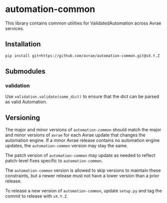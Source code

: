 # automation-common

This library contains common utilities for ValidatedAutomation across Avrae services.

## Installation

```bash
pip install git+https://github.com/avrae/automation-common.git@vX.Y.Z
```

## Submodules

### validation

Use `validation.validate(some_dict)` to ensure that the dict can be parsed as valid Automation.

## Versioning

The major and minor versions of `automation-common` should match the major and minor versions of `avrae` for each
Avrae update that changes the automation engine. If a minor Avrae release contains no automation engine updates,
the `automation-common` version may stay the same.

The patch version of `automation-common` may update as needed to reflect patch-level fixes specific
to `automation-common`.

The `automation-common` version is allowed to skip versions to maintain these constraints, but a newer release must not
have a lower version than a prior release.

To release a new version of `automation-common`, update `setup.py` and tag the commit to release with `vX.Y.Z`.
